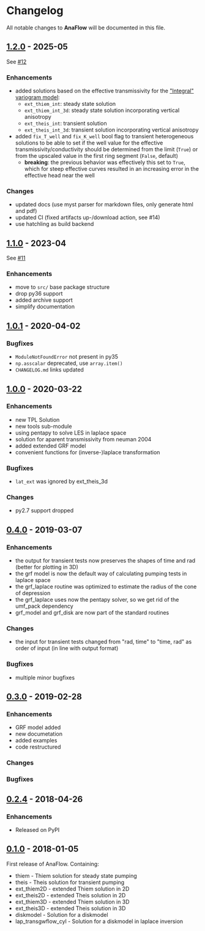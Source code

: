 # Changelog

All notable changes to **AnaFlow** will be documented in this file.

## [1.2.0] - 2025-05

See [#12](https://github.com/GeoStat-Framework/AnaFlow/pull/12)

### Enhancements
- added solutions based on the effective transmissivity for the ["Integral" variogram model](https://geostat-framework.readthedocs.io/projects/gstools/en/v1.7.0/api/gstools.covmodel.Integral.html):
  - `ext_thiem_int`: steady state solution
  - `ext_thiem_int_3d`: steady state solution incorporating vertical anisotropy
  - `ext_theis_int`: transient solution
  - `ext_theis_int_3d`: transient solution incorporating vertical anisotropy
- added `fix_T_well` and `fix_K_well` bool flag to transient heterogeneous solutions to be able to set if the well value for the effective transmissivity/conductivity should be determined from the limit (`True`) or from the upscaled value in the first ring segment (`False`, default)
  - **breaking**: the previous behavior was effectively this set to `True`, which for steep effective curves resulted in an increasing error in the effective head near the well

### Changes
- updated docs (use myst parser for markdown files, only generate html and pdf)
- updated CI (fixed artifacts up-/download action, see #14)
- use hatchling as build backend


## [1.1.0] - 2023-04

See [#11](https://github.com/GeoStat-Framework/AnaFlow/pull/11)

### Enhancements
- move to `src/` base package structure
- drop py36 support
- added archive support
- simplify documentation


## [1.0.1] - 2020-04-02

### Bugfixes
- `ModuleNotFoundError` not present in py35
- `np.asscalar` deprecated, use `array.item()`
- `CHANGELOG.md` links updated


## [1.0.0] - 2020-03-22

### Enhancements
- new TPL Solution
- new tools sub-module
- using pentapy to solve LES in laplace space
- solution for aparent transmissivity from neuman 2004
- added extended GRF model
- convenient functions for (inverse-)laplace transformation

### Bugfixes
- `lat_ext` was ignored by ext_theis_3d

### Changes
- py2.7 support dropped


## [0.4.0] - 2019-03-07

### Enhancements
- the output for transient tests now preserves the shapes of time and rad (better for plotting in 3D)
- the grf model is now the default way of calculating pumping tests in laplace space
- the grf_laplace routine was optimized to estimate the radius of the cone of depression
- the grf_laplace uses now the pentapy solver, so we get rid of the umf_pack dependency
- grf_model and grf_disk are now part of the standard routines

### Changes
- the input for transient tests changed from "rad, time" to "time, rad" as order of input (in line with output format)

### Bugfixes
- multiple minor bugfixes


## [0.3.0] - 2019-02-28

### Enhancements
- GRF model added
- new documetation
- added examples
- code restructured

### Changes

### Bugfixes


## [0.2.4] - 2018-04-26

### Enhancements
- Released on PyPI


## [0.1.0] - 2018-01-05

First release of AnaFlow.
Containing:
- thiem - Thiem solution for steady state pumping
- theis - Theis solution for transient pumping
- ext_thiem2D - extended Thiem solution in 2D
- ext_theis2D - extended Theis solution in 2D
- ext_thiem3D - extended Thiem solution in 3D
- ext_theis3D - extended Theis solution in 3D
- diskmodel - Solution for a diskmodel
- lap_transgwflow_cyl - Solution for a diskmodel in laplace inversion


[1.2.0]: https://github.com/GeoStat-Framework/AnaFlow/compare/v1.1.0...v1.2.0
[1.1.0]: https://github.com/GeoStat-Framework/AnaFlow/compare/v1.0.1...v1.1.0
[1.0.1]: https://github.com/GeoStat-Framework/AnaFlow/compare/v1.0.0...v1.0.1
[1.0.0]: https://github.com/GeoStat-Framework/AnaFlow/compare/v0.4.0...v1.0.0
[0.4.0]: https://github.com/GeoStat-Framework/AnaFlow/compare/v0.3.0...v0.4.0
[0.3.0]: https://github.com/GeoStat-Framework/AnaFlow/compare/v0.2.4...v0.3.0
[0.2.4]: https://github.com/GeoStat-Framework/AnaFlow/compare/v0.1...v0.2.4
[0.1.0]: https://github.com/GeoStat-Framework/AnaFlow/releases/tag/v0.1
